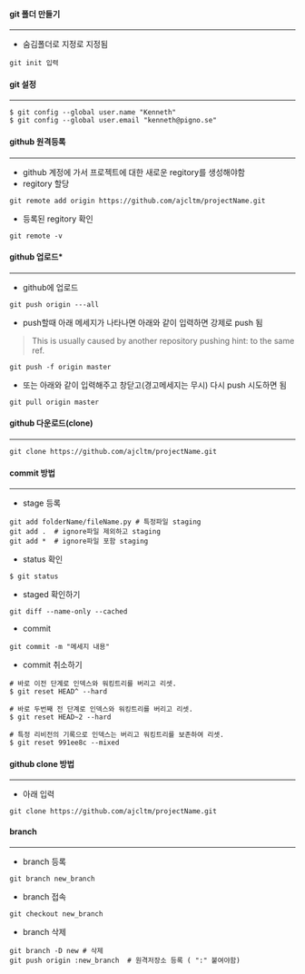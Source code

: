 #### **git 폴더 만들기**
---
- 숨김폴더로 지정로 지정됨
~~~git
git init 입력
~~~

#### **git 설정**
---
~~~git
$ git config --global user.name "Kenneth"
$ git config --global user.email "kenneth@pigno.se"
~~~

#### **github 원격등록**
---
- github 계정에 가서 프로젝트에 대한 새로운 regitory를 생성해야함
- regitory 할당
~~~git 
git remote add origin https://github.com/ajcltm/projectName.git
~~~

- 등록된 regitory 확인
~~~git
git remote -v
~~~

#### **github 업로드***
---
- github에 업로드
~~~git
git push origin ---all
~~~
- push할때 아래 메세지가 나타나면 아래와 같이 입력하면 강제로 push 됨
> This is usually caused by another repository pushing hint: to the same ref.
~~~
git push -f origin master
~~~
- 또는 아래와 같이 입력해주고 창닫고(경고메세지는 무시) 다시 push 시도하면 됨
~~~
git pull origin master 
~~~

#### **github 다운로드(clone)**
---
~~~git
git clone https://github.com/ajcltm/projectName.git
~~~

#### **commit 방법**
---
- stage 등록
~~~git
git add folderName/fileName.py # 특정파일 staging
git add .  # ignore파일 제외하고 staging
git add *  # ignore파일 포함 staging
~~~

- status 확인
~~~git
$ git status
~~~

- staged 확인하기
~~~
git diff --name-only --cached
~~~

- commit
~~~git
git commit -m "메세지 내용"
~~~

- commit 취소하기
~~~git
# 바로 이전 단계로 인덱스와 워킹트리를 버리고 리셋.
$ git reset HEAD^ --hard

# 바로 두번째 전 단계로 인덱스와 워킹트리를 버리고 리셋.
$ git reset HEAD~2 --hard

# 특정 리비전의 기록으로 인덱스는 버리고 워킹트리를 보존하여 리셋.
$ git reset 991ee8c --mixed
~~~
#### **github clone 방법**
---
- 아래 입력
~~~
git clone https://github.com/ajcltm/projectName.git 
~~~

#### **branch**
---
- branch 등록
~~~git
git branch new_branch
~~~

- branch 접속
~~~git
git checkout new_branch
~~~

- branch 삭제
~~~git
git branch -D new # 삭제
git push origin :new_branch  # 원격저장소 등록 ( ":" 붙여야함)
~~~